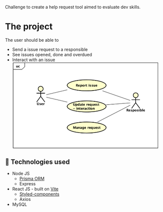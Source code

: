 Challenge to create a help request tool aimed to evaluate dev skills.

# The project
The user should be able to
- Send a issue request to a responsible
- See issues opened, done and overdued
- Interact with an issue
![alt text](./documentation/use-cases.png)

## 🧪 Technologies used
- Node JS
  - [Prisma ORM](https://www.prisma.io/)
  - Express
- React JS - built on [Vite](https://vitejs.dev/guide/why.html)
  - [Styled-components](https://styled-components.com/)
  - Axios
- MySQL 